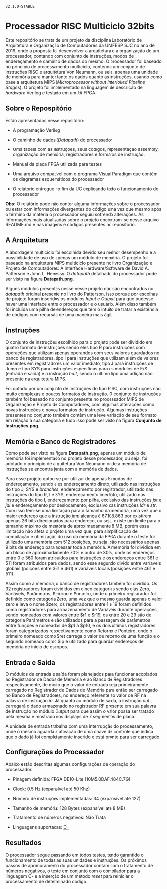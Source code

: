 `v2.1.0-STABLE`
# Processador RISC Multiciclo 32bits

Este repositório se trata de um projeto da disciplina Laboratório de Arquitetura e Organização de Computadores da UNIFESP SJC no ano de 2019, onde a proposta foi desenvolver a arquitetura e a organização de um processador, contando com conjunto de instruções, modos de endereçamento e caminho de dados do mesmo. O processador foi baseado no principio de processamento multiciclo, contendo um conjunto de instruções RISC e arquitetura Von Neumann, ou seja, apenas uma unidade de memória para manter tanto os dados quanto as instruções, usando como base a arquitetura MIPS (_Microprocessor without Interloked Pipeline Stages_). O projeto foi implementado na linguagem de descrição de _hardware_ Verilog e testado em um _kit_ FPGA.

## Sobre o Repospitório

Estão apresentados nesse repositório:
 
+ A programação Verilog
 
+ O caminho de dados (_Datapath_) do processador
 
+ Uma tabela com as instruções, seus códigos, representação assembly, organização de memória, registradores e formatos de instrução.
 
+ Manual da placa FPGA utilizada para testes
 
+ Uma arquivo compatível com o programa Visual Paradigm que contém os diagramas esquemáticos do processador
 
+ O relatório entregue no fim da UC explicando todo o funcionamento do processador

__Obs:__ O relatório pode não conter alguma informações sobre o processador ou estar com informações divergentes do código uma vez que mesmo após o término da matéria o processador seguiu sofrendo alterações. As informações mais atualizadas sobre o projeto encontram-se nesse arquivo README.md e nas imagens e códigos presentes no repositório.
 
## A Arquitetura 

 A abordagem multiciclo foi escolhida devido seu melhor desempenho e a possibilidade de uso de apenas um módulo de memória. O projeto foi baseado na arquitetura MIPS multiciclo presente no livro Organização e Projeto de Computadores: A Interface Hardware/Software de David A. Patterson e John L. Henessy. O _datapath_ detalhado do processador pode ser visto na figura __Datapath.png__.
 
Alguns módulos presentes nesse nesse projeto não são encontrados no _datapath_ original presente no livro do Patterson, isso porque por escolhas de projeto foram inseridos os módulos _Input_ e _Output_ para que pudesse haver uma interface entre o processador e o usuário. Além disso também foi incluída uma pilha de endereços que tem o intuito de tratar a existência de códigos com recursão de uma maneira mais ágil.
 
## Instruções
 
O conjunto de instruções escolhido para o projeto pode ser dividido em quatro formato de instruções sendo eles tipo R para instruções com operações que utilizam apenas operandos com seus valores guardados no banco de registradores, tipo I para instruções que utilizam além de valores presentes em registradores um valor imediato, tipo J para instruções de Jump e tipo SYS para instruções específicas para os módulos de E/S (entrada e saída) e a instrução _halt_, sendo o ultimo tipo uma adição não presente na arquitetura MIPS.

Foi optado por um conjunto de instruções do tipo RISC, com instruções não muito complexas e poucos formatos de instrução. O conjunto de instruções também foi baseado no conjunto presente no processador MIPS de Organização e Projeto de Computadores, com algumas alterações como novas instruções e novos formatos de instrução. Algumas instruções presentes no conjunto também contêm uma leve variação de seu formato em relação à sua categoria e tudo isso pode ser visto na figura __Conjunto de Instruções.png__.   

## Memória e Banco de Registradores

Como pode ser visto na figura __Datapath.png__, apenas um módulo de memória foi implementado no projeto desse processador, ou seja, foi adotado o princípio de arquitetura Von Neumann onde a memória de instruções se encontra junta com a memória de dados.

Para esse projeto optou-se por utilizar de apenas 5 modos de endereçamento, sendo eles endereçamento direto, utilizado nas instruções do tipo J, SYS e _branches_, endereçamento por registrador, utilizado nas instruções do tipo R, I e SYS, endereçamento imediato, utilizado nas instruções do tipo I, endereçamento por pilha, exclusivo das instruções _jst_ e _jal_ e endereçamento por deslocamento, exclusivo das instruções _ldr_ e _str_. Com isso tem-se uma limitação para o tamanho da memória, uma vez que o maior endereço que a instrução _jmp_ alcança é 67.108.863 por existirem apenas 26 bits direcionados para endereço, ou seja, existe um limite para o tamanho máximo de memória de aproximadamente 8 MB, porém essa limitação não afeta o projeto uma vez que, para simplificação de compilação e otimização do uso da memória da FPGA durante o teste foi utilizado uma memória com 512 posições, ou seja, são necessários apenas 9 bits de endereço para acessar toda a memória. A memória foi dividida em um bloco de aproximadamente 70\% e outro de 30\%, onde os endereços entre 0 e 360 foram atribuídos para instruções e os endereços entre 361 e 511 foram atribuídos para dados, sendo esse segundo divido entre varíaveis globais (poições entre 361 e 461) e variáveis locais (posições entre 461 e 511).

Assim como a memória, o banco de registradores também foi dividido. Os 32 registradores foram divididos em cinco categorias sendo elas Zero, Variáveis, Parâmetros, Retorno e Ponteiro, onde o primeiro registrador foi definido como categoria Zero, uma vez que o mesmo guarda apenas o valor zero e leva o nome $zero, os registradores entre 1 e 19 foram definidos como registradores para armazenamento de Variáveis durante operações, sendo nomeados com valores entre $r1 e $r19, os entre 20 e 29 são de categoria Parâmetros e são utilizados para a passagem de parâmetros entre funções e nomeados de $p1 à $p10, e os dois últimos registradores foram categorizados respectivamente como Retorno e Ponteiro, onde o primeiro nomeado como $ret carrega o valor de retorno de uma função e o segundo nomeado como $lp é utilizado para guardar endereços de memória de inicio de escopos.

## Entrada e Saída

O módulos de entrada e saída foram planejados para funcionar acoplados ao Registrador de Dados de Memória e ao Banco de Registradores respectivamente, de modo que o valor de entrada seja primeiramente carregado no Registrador de Dados de Memória para então ser carregado no Banco de Registradores, no endereço referente ao valor de RF na palavra de instrução _in_. Já quanto ao módulo de saída, a instrução _out_ carregará o dado armazenado no registrador RF presente em sua palavra de instrução no módulo _Output_ para que assim o valor possa ser tratado pela mesma e mostrado nos displays de 7 segmentos de placa.

A unidade de entrada trabalha com uma interrupção do processamento, onde o mesmo aguarda a ativação de uma chave de controle que indica que o dado já foi completamente inserido e está pronto para ser carregado.

## Configurações do Processador

Abaixo estão descritas algumas configurações de operação do processador.

+ Pinagem definida: FPGA DE10-Lite (10M5.0DAF.484C.7G)

+ Clock: 0.5 Hz (expansível até 50 Khz)

+ Número de instruções implementadas: 34 (expansível até 127)

+ Tamanho de memória: 128 Bytes (expansível até 8 MB)

+ Tratamento de números negativos: Não Trata

+ Linguagens suportadas: [C-](https://github.com/AndrewCampos/CompiladorC-)

## Resultados

O processador segue passando em todos testes, tendo garantido o funcionamento de todas as suas unidades e instruções. Os próximos passos de aprimoramento do processador contam com o tratamento de números negativos, o teste em conjunto com o compilador para a linguagem C- e a inserção de um método _reset_ para reiniciar o processamento de determinado código.



